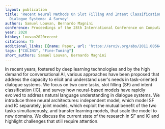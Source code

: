 ```yaml
---
layout: publication
title: 'Recent Neural Methods On Slot Filling And Intent Classification For Task-oriented
  Dialogue Systems: A Survey'
authors: Samuel Louvan, Bernardo Magnini
conference: Proceedings of the 28th International Conference on Computational Linguistics
year: 2020
bibkey: louvan2020recent
citations: 75
additional_links: [{name: Paper, url: 'https://arxiv.org/abs/2011.00564'}]
tags: ["COLING", "Fine-Tuning"]
short_authors: Samuel Louvan, Bernardo Magnini
---
```

In recent years, fostered by deep learning technologies and by the high
demand for conversational AI, various approaches have been proposed that
address the capacity to elicit and understand user's needs in task-oriented
dialogue systems. We focus on two core tasks, slot filling (SF) and intent
classification (IC), and survey how neural-based models have rapidly evolved to
address natural language understanding in dialogue systems. We introduce three
neural architectures: independent model, which model SF and IC separately,
joint models, which exploit the mutual benefit of the two tasks simultaneously,
and transfer learning models, that scale the model to new domains. We discuss
the current state of the research in SF and IC and highlight challenges that
still require attention.
